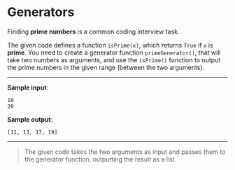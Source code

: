 # Generators

Finding **prime numbers** is a common coding interview task.

The given code defines a function `isPrime(x)`, which returns `True` if `x` is **prime**.
You need to create a generator function `primeGenerator()`, that will take two numbers as arguments, and use the `isPrime()` function to output the prime numbers in the given range (between the two arguments).

---

**Sample input**:  
```
10
20
```

**Sample output**:  
```
[11, 13, 17, 19]
```

---

>The given code takes the two arguments as input and passes them to the generator function, outputting the result as a list.